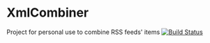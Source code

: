 # XmlCombiner
Project for personal use to combine RSS feeds' items
[![Build Status](https://travis-ci.org/Shamus03/XmlCombiner.svg?branch=master)](https://travis-ci.org/Shamus03/XmlCombiner)

